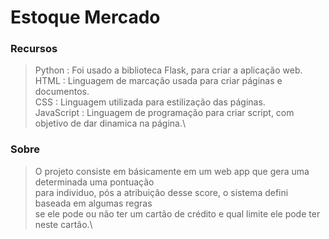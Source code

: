 # Estoque Mercado

### Recursos
  > Python : Foi usado a biblioteca Flask, para criar a aplicação web.\
  > HTML : Linguagem de marcação usada para criar páginas e documentos.\
  > CSS : Linguagem utilizada para estilização das páginas.\
  > JavaScript : Linguagem de programação para criar script, com objetivo de dar dinamica na página.\
  
### Sobre
  > O projeto consiste em básicamente em um web app que gera uma determinada uma pontuação\
  para individuo, pós a atribuição desse score, o sistema defini baseada em algumas regras\
  se ele pode ou não ter um cartão de crédito e qual limite ele pode ter neste cartão.\
